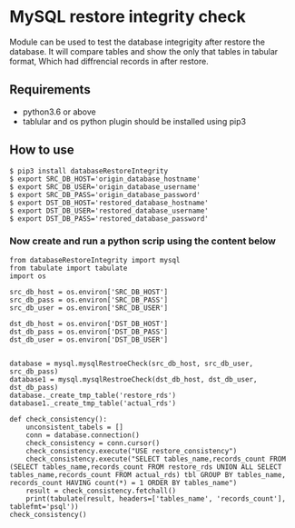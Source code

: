 # MySQL restore integrity check
Module can be used to test the database integrigity after restore the database. It will compare tables and show the only that tables in tabular format, Which had diffrencial records in after restore. 

## Requirements
- python3.6 or above
- tablular and os python plugin should be installed using pip3

## How to use
```
$ pip3 install databaseRestoreIntegrity
$ export SRC_DB_HOST='origin_database_hostname'
$ export SRC_DB_USER='origin_database_username'
$ export SRC_DB_PASS='origin_database_password'
$ export DST_DB_HOST='restored_database_hostname'
$ export DST_DB_USER='restored_database_username'
$ export DST_DB_PASS='restored_database_password'
```

### Now create and run a python scrip using the content below
```
from databaseRestoreIntegrity import mysql
from tabulate import tabulate
import os

src_db_host = os.environ['SRC_DB_HOST']
src_db_pass = os.environ['SRC_DB_PASS']
src_db_user = os.environ['SRC_DB_USER']

dst_db_host = os.environ['DST_DB_HOST']
dst_db_pass = os.environ['DST_DB_PASS']
dst_db_user = os.environ['DST_DB_USER']


database = mysql.mysqlRestroeCheck(src_db_host, src_db_user, src_db_pass)
database1 = mysql.mysqlRestroeCheck(dst_db_host, dst_db_user, dst_db_pass)
database._create_tmp_table('restore_rds')
database1._create_tmp_table('actual_rds')

def check_consistency():
    unconsistent_tabels = []
    conn = database.connection()
    check_consistency = conn.cursor()
    check_consistency.execute("USE restore_consistency")
    check_consistency.execute("SELECT tables_name,records_count FROM (SELECT tables_name,records_count FROM restore_rds UNION ALL SELECT tables_name,records_count FROM actual_rds) tbl GROUP BY tables_name, records_count HAVING count(*) = 1 ORDER BY tables_name")
    result = check_consistency.fetchall()
    print(tabulate(result, headers=['tables_name', 'records_count'], tablefmt='psql'))
check_consistency()
```




